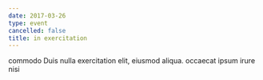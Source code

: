 ```yaml
---
date: 2017-03-26
type: event
cancelled: false
title: in exercitation
---
```

commodo Duis nulla exercitation elit, eiusmod aliqua. occaecat ipsum irure nisi